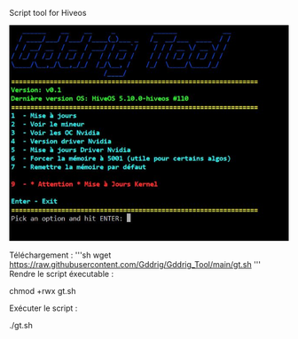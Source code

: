 Script tool for Hiveos

![alt text](https://github.com/Gddrig/Gddrig_Tool/blob/main/Capture.JPG)

Téléchargement :
'''sh
wget https://raw.githubusercontent.com/Gddrig/Gddrig_Tool/main/gt.sh
'''
Rendre le script éxecutable :

chmod +rwx gt.sh

Exécuter le script :

./gt.sh

